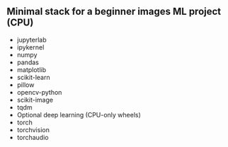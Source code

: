 ## Minimal stack for a beginner images ML project (CPU)
- jupyterlab
- ipykernel
- numpy
- pandas
- matplotlib
- scikit-learn
- pillow
- opencv-python
- scikit-image
- tqdm
- Optional deep learning (CPU-only wheels)
- torch
- torchvision
- torchaudio
